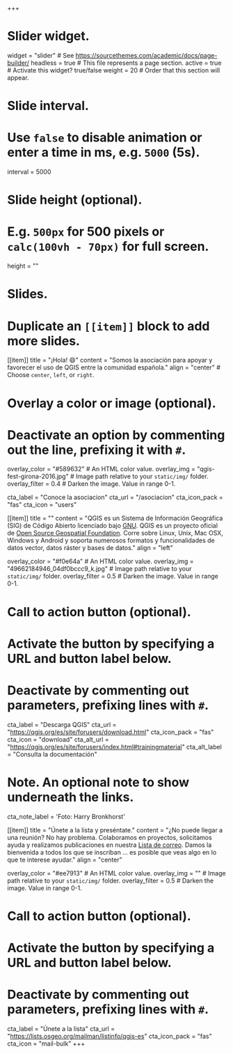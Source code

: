 +++
# Slider widget.
widget = "slider"  # See https://sourcethemes.com/academic/docs/page-builder/
headless = true  # This file represents a page section.
active = true  # Activate this widget? true/false
weight = 20  # Order that this section will appear.

# Slide interval.
# Use `false` to disable animation or enter a time in ms, e.g. `5000` (5s).
interval = 5000

# Slide height (optional).
# E.g. `500px` for 500 pixels or `calc(100vh - 70px)` for full screen.
height = ""

# Slides.
# Duplicate an `[[item]]` block to add more slides.
[[item]]
  title = "¡Hola! :smile:"
  content = "Somos la asociación para apoyar y favorecer el uso de QGIS entre la comunidad española."
  align = "center"  # Choose `center`, `left`, or `right`.

  # Overlay a color or image (optional).
  #   Deactivate an option by commenting out the line, prefixing it with `#`.
  overlay_color = "#589632"  # An HTML color value.
  overlay_img = "qgis-fest-girona-2016.jpg"  # Image path relative to your `static/img/` folder.
  overlay_filter = 0.4  # Darken the image. Value in range 0-1.

  cta_label = "Conoce la asociacion"
  cta_url = "/asociacion"
  cta_icon_pack = "fas"
  cta_icon = "users"

[[item]]
  title = ""
  content = "QGIS es un Sistema de Información Geográfica (SIG) de Código Abierto licenciado bajo [GNU](). QGIS es un proyecto oficial de [Open Source Geospatial Foundation](https://www.osgeo.org/). Corre sobre Linux, Unix, Mac OSX, Windows y Android y soporta numerosos formatos y funcionalidades de datos vector, datos ráster y bases de datos."
  align = "left"

  overlay_color = "#f0e64a"  # An HTML color value.
  overlay_img = "49662184946_04df0bccc9_k.jpg"  # Image path relative to your `static/img/` folder.
  overlay_filter = 0.5  # Darken the image. Value in range 0-1.
  # Call to action button (optional).
  #   Activate the button by specifying a URL and button label below.
  #   Deactivate by commenting out parameters, prefixing lines with `#`.
  cta_label = "Descarga QGIS"
  cta_url = "https://qgis.org/es/site/forusers/download.html"
  cta_icon_pack = "fas"
  cta_icon = "download"
  cta_alt_url = "https://qgis.org/es/site/forusers/index.html#trainingmaterial"
  cta_alt_label = "Consulta la documentación"

  # Note. An optional note to show underneath the links.
  cta_note_label = 'Foto: Harry Bronkhorst'
  
[[item]]
  title = "Únete a la lista y preséntate."
  content = "¿No puede llegar a una reunión? No hay problema. Colaboramos en proyectos, solicitamos ayuda y realizamos publicaciones en nuestra [Lista de correo](). Damos la bienvenida a todos los que se inscriban ... es posible que veas algo en lo que te interese ayudar."
  align = "center"

  overlay_color = "#ee7913"  # An HTML color value.
  overlay_img = ""  # Image path relative to your `static/img/` folder.
  overlay_filter = 0.5  # Darken the image. Value in range 0-1.
  # Call to action button (optional).
  #   Activate the button by specifying a URL and button label below.
  #   Deactivate by commenting out parameters, prefixing lines with `#`.
  cta_label = "Únete a la lista"
  cta_url = "https://lists.osgeo.org/mailman/listinfo/qgis-es"
  cta_icon_pack = "fas"
  cta_icon = "mail-bulk"
+++
